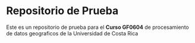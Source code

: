 # Repositorio de Prueba

Este es un repositorio de prueba para el **Curso GF0604** de procesamiento de datos geograficos de la Universidad de Costa Rica
